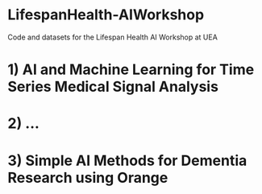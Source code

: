 # LifespanHealth-AIWorkshop
Code and datasets for the Lifespan Health AI Workshop at UEA

# 1) AI and Machine Learning for Time Series Medical Signal Analysis

# 2) ...

# 3) Simple AI Methods for Dementia Research using Orange
